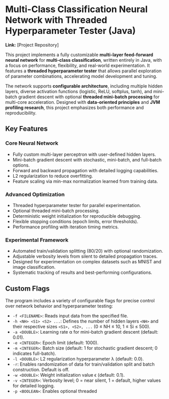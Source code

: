 # Multi-Class Classification Neural Network with Threaded Hyperparameter Tester (Java)

**Link:** [Project Repository]  

This project implements a fully customizable **multi-layer feed-forward neural network** for **multi-class classification**, written entirely in Java, with a focus on performance, flexibility, and real-world experimentation. It features a **threaded hyperparameter tester** that allows parallel exploration of parameter combinations, accelerating model development and tuning.  

The network supports **configurable architecture**, including multiple hidden layers, diverse activation functions (logistic, ReLU, softplus, tanh), and mini-batch gradient descent with optional **threaded mini-batch processing** for multi-core acceleration. Designed with **data-oriented principles** and **JVM profiling research**, this project emphasizes both performance and reproducibility.  

## Key Features

### Core Neural Network
- Fully custom multi-layer perceptron with user-defined hidden layers.
- Mini-batch gradient descent with stochastic, mini-batch, and full-batch options.
- Forward and backward propagation with detailed logging capabilities.
- L2 regularization to reduce overfitting.
- Feature scaling via min-max normalization learned from training data.  

### Advanced Optimization
- Threaded hyperparameter tester for parallel experimentation.
- Optional threaded mini-batch processing.
- Deterministic weight initialization for reproducible debugging.
- Flexible stopping conditions (epoch limits, error thresholds).
- Performance profiling with iteration timing metrics.  

### Experimental Framework
- Automated train/validation splitting (80/20) with optional randomization.
- Adjustable verbosity levels from silent to detailed propagation traces.
- Designed for experimentation on complex datasets such as MNIST and image classification.
- Systematic tracking of results and best-performing configurations.  

## Custom Flags

The program includes a variety of configurable flags for precise control over network behavior and hyperparameter testing:  

- `-f <FILENAME>`: Reads input data from the specified file.  
- `-h <NH> <S1> <S2> ...`: Defines the number of hidden layers `<NH>` and their respective sizes `<S1>, <S2>, ...` (0 ≤ NH ≤ 10, 1 ≤ Si ≤ 500).  
- `-a <DOUBLE>`: Learning rate α for mini-batch gradient descent (default: 0.01).  
- `-e <INTEGER>`: Epoch limit (default: 1000).  
- `-m <INTEGER>`: Batch size (default: 1 for stochastic gradient descent; 0 indicates full-batch).  
- `-l <DOUBLE>`: L2 regularization hyperparameter λ (default: 0.0).  
- `-r`: Enables randomization of data for train/validation split and batch construction. Default is off.  
- `-w <DOUBLE>`: Weight initialization value ϵ (default: 0.1).  
- `-v <INTEGER>`: Verbosity level; 0 = near silent, 1 = default, higher values for detailed logging.  
- `-p <BOOLEAN>`: Enables optional threaded
